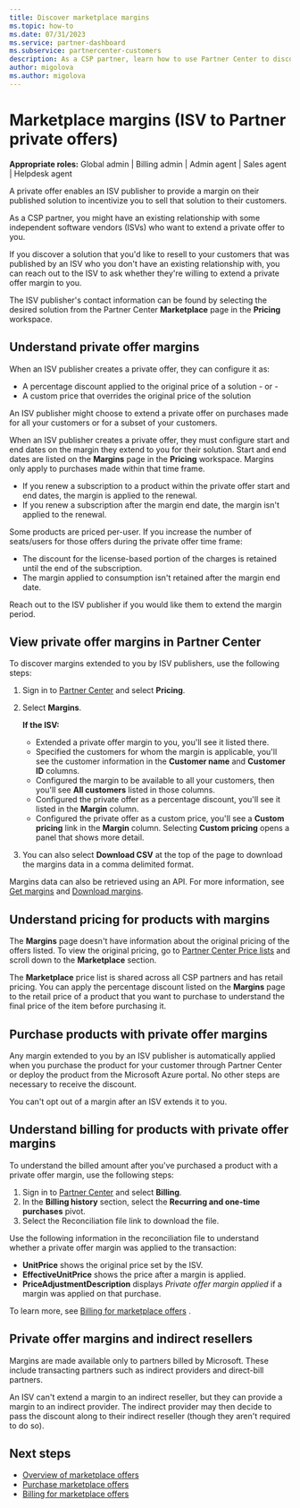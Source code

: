 ```yaml
---
title: Discover marketplace margins
ms.topic: how-to
ms.date: 07/31/2023
ms.service: partner-dashboard
ms.subservice: partnercenter-customers
description: As a CSP partner, learn how to use Partner Center to discover margins configured by independent software vendors (ISVs).
author: migolova
ms.author: migolova
---
```


# Marketplace margins (ISV to Partner private offers)

**Appropriate roles:** Global admin | Billing admin | Admin agent | Sales agent | Helpdesk agent

A private offer enables an ISV publisher to provide a margin on their published solution to incentivize you to sell that solution to their customers.

As a CSP partner, you might have an existing relationship with some independent software vendors (ISVs) who want to extend a private offer to you.

If you discover a solution that you'd like to resell to your customers that was published by an ISV who you don't have an existing relationship with, you can reach out to the ISV to ask whether they're willing to extend a private offer margin to you.

The ISV publisher's contact information can be found by selecting the desired solution from the Partner Center **Marketplace** page in the **Pricing** workspace.

## Understand private offer margins

When an ISV publisher creates a private offer, they can configure it as:

- A percentage discount applied to the original price of a solution
 \- or \-
- A custom price that overrides the original price of the solution

An ISV publisher might choose to extend a private offer on purchases made for all your customers or for a subset of your customers.

When an ISV publisher creates a private offer, they must configure start and end dates on the margin they extend to you for their solution. Start and end dates are listed on the **Margins** page in the **Pricing** workspace. Margins only apply to purchases made within that time frame.

- If you renew a subscription to a product within the private offer start and end dates, the margin is applied to the renewal.
- If you renew a subscription after the margin end date, the margin isn't applied to the renewal.

Some products are priced per-user. If you increase the number of seats/users for those offers during the private offer time frame:

- The discount for the license-based portion of the charges is retained until the end of the subscription.
- The margin applied to consumption isn't retained after the margin end date.

Reach out to the ISV publisher if you would like them to extend the margin period.

## View private offer margins in Partner Center

To discover margins extended to you by ISV publishers, use the following steps:

1. Sign in to [Partner Center](https://partner.microsoft.com/dashboard/home) and select **Pricing**.
2. Select **Margins**.
  
   **If the ISV:**

   - Extended a private offer margin to you, you'll see it listed there.
   - Specified the customers for whom the margin is applicable, you'll see the customer information in the **Customer name** and **Customer ID** columns.
   - Configured the margin to be available to all your customers, then you'll see **All customers** listed in those columns.
   - Configured the private offer as a percentage discount, you'll see it listed in the **Margin** column.
   - Configured the private offer as a custom price, you'll see a **Custom pricing** link in the **Margin** column. Selecting **Custom pricing** opens a panel that shows more detail.

3. You can also select **Download CSV** at the top of the page to download the margins data in a comma delimited format.

Margins data can also be retrieved using an API. For more information, see [Get margins](/partner-center/develop/get-margins) and [Download margins](/partner-center/develop/download-margins).

## Understand pricing for products with margins

The **Margins** page doesn't have information about the original pricing of the offers listed. To view the original pricing, go to [Partner Center Price lists](https://partner.microsoft.com/dashboard/pricing/pricelist) and scroll down to the **Marketplace** section.

The **Marketplace** price list is shared across all CSP partners and has retail pricing. You can apply the percentage discount listed on the **Margins** page to the retail price of a product that you want to purchase to understand the final price of the item before purchasing it.

## Purchase products with private offer margins

Any margin extended to you by an ISV publisher is automatically applied when you purchase the product for your customer through Partner Center or deploy the product from the Microsoft Azure portal. No other steps are necessary to receive the discount.

You can't opt out of a margin after an ISV extends it to you.

## Understand billing for products with private offer margins

To understand the billed amount after you've purchased a product with a private offer margin, use the following steps:

1. Sign in to [Partner Center](https://partner.microsoft.com/dashboard/home) and select **Billing**.
2. In the **Billing history** section, select the **Recurring and one-time purchases** pivot.
3. Select the Reconciliation file link to download the file.

Use the following information in the reconciliation file to understand whether a private offer margin was applied to the transaction:

- **UnitPrice** shows the original price set by the ISV.
- **EffectiveUnitPrice** shows the price after a margin is applied.
- **PriceAdjustmentDescription** displays *Private offer margin applied* if a margin was applied on that purchase.

To learn more, see [Billing for marketplace offers](./csp-commercial-marketplace-billing.md) .

## Private offer margins and indirect resellers

Margins are made available only to partners billed by Microsoft. These include transacting partners such as indirect providers and direct-bill partners.

An ISV can't extend a margin to an indirect reseller, but they can provide a margin to an indirect provider. The indirect provider may then decide to pass the discount along to their indirect reseller (though they aren't required to do so).

## Next steps

- [Overview of marketplace offers](./csp-commercial-marketplace-overview.md)
- [Purchase marketplace offers](./csp-commercial-marketplace-purchase.md)
- [Billing for marketplace offers](./csp-commercial-marketplace-billing.md)
